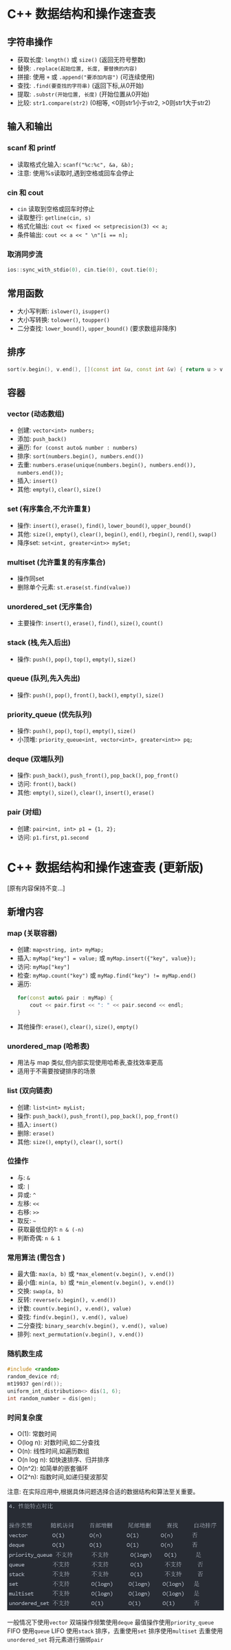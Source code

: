 # C++ 数据结构和操作速查表

## 字符串操作

- 获取长度: `length()` 或 `size()` (返回无符号整数)
- 替换: `.replace(起始位置, 长度, 要替换的内容)`
- 拼接: 使用 `+` 或 `.append("要添加内容")` (可连续使用)
- 查找: `.find(要查找的字符串)` (返回下标,从0开始)
- 提取: `.substr(开始位置, 长度)` (开始位置从0开始)
- 比较: `str1.compare(str2)` (0相等, <0则str1小于str2, >0则str1大于str2)

## 输入和输出

### scanf 和 printf
- 读取格式化输入: `scanf("%c:%c", &a, &b);`
- 注意: 使用%s读取时,遇到空格或回车会停止

### cin 和 cout
- `cin` 读取到空格或回车时停止
- 读取整行: `getline(cin, s)`
- 格式化输出: `cout << fixed << setprecision(3) << a;`
- 条件输出: `cout << a << " \n"[i == n];`

### 取消同步流
```cpp
ios::sync_with_stdio(0), cin.tie(0), cout.tie(0);
```

## 常用函数

- 大小写判断: `islower()`, `isupper()`
- 大小写转换: `tolower()`, `toupper()`
- 二分查找: `lower_bound()`, `upper_bound()` (要求数组非降序)

## 排序
```cpp
sort(v.begin(), v.end(), [](const int &u, const int &v) { return u > v; });
```

## 容器

### vector (动态数组)
- 创建: `vector<int> numbers;`
- 添加: `push_back()`
- 遍历: `for (const auto& number : numbers)`
- 排序: `sort(numbers.begin(), numbers.end())`
- 去重: `numbers.erase(unique(numbers.begin(), numbers.end()), numbers.end());`
- 插入: `insert()`
- 其他: `empty()`, `clear()`, `size()`

### set (有序集合,不允许重复)
- 操作: `insert()`, `erase()`, `find()`, `lower_bound()`, `upper_bound()`
- 其他: `size()`, `empty()`, `clear()`, `begin()`, `end()`, `rbegin()`, `rend()`, `swap()`
- 降序set: `set<int, greater<int>> mySet;`

### multiset (允许重复的有序集合)
- 操作同set
- 删除单个元素: `st.erase(st.find(value))`

### unordered_set (无序集合)
- 主要操作: `insert()`, `erase()`, `find()`, `size()`, `count()`

### stack (栈,先入后出)
- 操作: `push()`, `pop()`, `top()`, `empty()`, `size()`

### queue (队列,先入先出)
- 操作: `push()`, `pop()`, `front()`, `back()`, `empty()`, `size()`

### priority_queue (优先队列)
- 操作: `push()`, `pop()`, `top()`, `empty()`, `size()`
- 小顶堆: `priority_queue<int, vector<int>, greater<int>> pq;`

### deque (双端队列)
- 操作: `push_back()`, `push_front()`, `pop_back()`, `pop_front()`
- 访问: `front()`, `back()`
- 其他: `empty()`, `size()`, `clear()`, `insert()`, `erase()`

### pair (对组)
- 创建: `pair<int, int> p1 = {1, 2};`
- 访问: `p1.first`, `p1.second`

# C++ 数据结构和操作速查表 (更新版)

[原有内容保持不变...]

## 新增内容

### map (关联容器)
- 创建: `map<string, int> myMap;`
- 插入: `myMap["key"] = value;` 或 `myMap.insert({"key", value});`
- 访问: `myMap["key"]`
- 检查: `myMap.count("key")` 或 `myMap.find("key") != myMap.end()`
- 遍历: 
  ```cpp
  for(const auto& pair : myMap) {
      cout << pair.first << ": " << pair.second << endl;
  }
  ```
- 其他操作: `erase()`, `clear()`, `size()`, `empty()`

### unordered_map (哈希表)
- 用法与 map 类似,但内部实现使用哈希表,查找效率更高
- 适用于不需要按键排序的场景

### list (双向链表)
- 创建: `list<int> myList;`
- 操作: `push_back()`, `push_front()`, `pop_back()`, `pop_front()`
- 插入: `insert()`
- 删除: `erase()`
- 其他: `size()`, `empty()`, `clear()`, `sort()`

### 位操作
- 与: `&`
- 或: `|`
- 异或: `^`
- 左移: `<<`
- 右移: `>>`
- 取反: `~`
- 获取最低位的1: `n & (-n)`
- 判断奇偶: `n & 1`

### 常用算法 (需包含 <algorithm>)
- 最大值: `max(a, b)` 或 `*max_element(v.begin(), v.end())`
- 最小值: `min(a, b)` 或 `*min_element(v.begin(), v.end())`
- 交换: `swap(a, b)`
- 反转: `reverse(v.begin(), v.end())`
- 计数: `count(v.begin(), v.end(), value)`
- 查找: `find(v.begin(), v.end(), value)`
- 二分查找: `binary_search(v.begin(), v.end(), value)`
- 排列: `next_permutation(v.begin(), v.end())`

### 随机数生成
```cpp
#include <random>
random_device rd;
mt19937 gen(rd());
uniform_int_distribution<> dis(1, 6);
int random_number = dis(gen);
```

### 时间复杂度
- O(1): 常数时间
- O(log n): 对数时间,如二分查找
- O(n): 线性时间,如遍历数组
- O(n log n): 如快速排序、归并排序
- O(n^2): 如简单的嵌套循环
- O(2^n): 指数时间,如递归斐波那契

注意: 在实际应用中,根据具体问题选择合适的数据结构和算法至关重要。

![输入图片说明](/imgs/2024-11-03/pQxsDjeDwD6pF3tg.png)


一般情况下使用`vector`
双端操作频繁使用`deque`
最值操作使用`priority_queue`
FIFO 使用`queue`
LIFO 使用`stack`
排序，去重使用`set`
排序使用`multiset`
去重使用`unordered_set`
将元素进行捆绑`pair`


<!--stackedit_data:
eyJoaXN0b3J5IjpbMTM4NzAyNzA1MSwtMTQ4NTI5OTE0NiwxNT
A4NjcyOTk0XX0=
-->